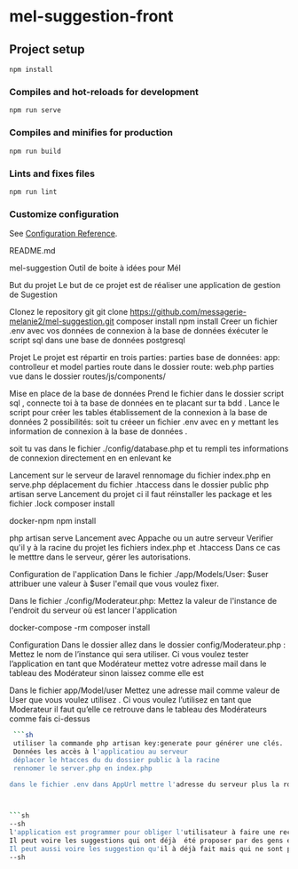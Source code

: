 # mel-suggestion-front

## Project setup
```
npm install
```

### Compiles and hot-reloads for development
```
npm run serve
```

### Compiles and minifies for production
```
npm run build
```

### Lints and fixes files
```
npm run lint
```

### Customize configuration
See [Configuration Reference](https://cli.vuejs.org/config/).



README.md

mel-suggestion Outil de boite à idées pour Mél

But du projet Le but de ce projet est de réaliser une application de gestion de Sugestion

Clonez le repository git git clone https://github.com/messagerie-melanie2/mel-suggestion.git composer install npm install Creer un fichier .env avec vos données de connexion à la base de données éxécuter le script sql dans une base de données postgresql

Projet Le projet est répartir en trois parties: parties base de données: app: controlleur et model parties route dans le dossier route: web.php parties vue dans le dossier routes/js/components/

Mise en place de la base de données Prend le fichier dans le dossier script sql , connecte toi à ta base de données en te placant sur ta bdd . Lance le script pour créer les tables établissement de la connexion à la base de données 2 possibilités: soit tu créeer un fichier .env avec en y mettant les information de connexion à la base de données .

soit tu vas dans le fichier ./config/database.php et tu rempli tes informations de connexion directement en en enlevant ke

Lancement sur le serveur de laravel rennomage du fichier index.php en serve.php déplacement du fichier .htaccess dans le dossier public php artisan serve Lancement du projet ci il faut réinstaller les package et les fichier .lock composer install

docker-npm npm install

php artisan serve Lancement avec Appache ou un autre serveur Verifier qu'il y à la racine du projet les fichiers index.php et .htaccess Dans ce cas le metttre dans le serveur, gérer les autorisations.

Configuration de l'application Dans le fichier ./app/Models/User: $user attribuer une valeur à $user l'email que vous voulez fixer.

Dans le fichier ./config/Moderateur.php: Mettez la valeur de l'instance de l'endroit du serveur où est lancer l'application

docker-compose -rm composer install

Configuration
Dans le dossier allez dans le dossier config/Moderateur.php :
Mettez le nom de l’instance qui sera utiliser.
Ci vous voulez tester l’application en tant que Modérateur mettez votre adresse mail dans le tableau des Modérateur sinon laissez comme elle est

Dans le fichier app/Model/user
Mettez une adresse mail comme valeur de User que vous voulez utilisez .
Ci vous voulez l’utilisez en tant que Moderateur il faut qu’elle ce retrouve dans le tableau des Modérateurs  comme fais ci-dessus



```sh
 ```sh
 utiliser la commande php artisan key:generate pour générer une clés.
 Données les accès à l'applicatiou au serveur
 déplacer le htacces du du dossier public à la racine
 rennomer le server.php en index.php

dans le fichier .env dans AppUrl mettre l'adresse du serveur plus la route sur laquelle le projet est sancer ce lancer



```sh
--sh
l'application est programmer pour obliger l'utilisateur à faire une recherche avant de pouvoir faire une suggestion. Pour cela il à une barre de recherche. 
Il peut voire les suggestions qui ont déjà  été proposer par des gens et il peut voter à l'aide des boutons vote.
Il peut aussi voire les suggestion qu'il à déjà fait mais qui ne sont pas encore valider 
--sh